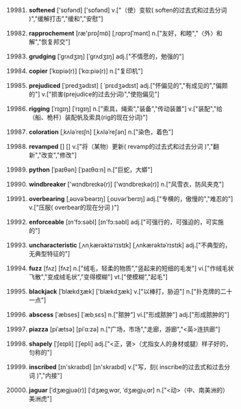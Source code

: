 19981. **softened**
['sɒfənd]  ['sɒfənd]
v.["（使）变软( soften的过去式和过去分词 )","缓解打击","缓和","安慰"]  

19982. **rapprochement**
[ræ'prɒʃmɒ̃]  [ˌrɑprɔʃˈmənt]
n.["友好，和睦","〈外〉和解","恢复邦交"]  

19983. **grudging**
[ˈgrʌdʒɪŋ]  [ˈɡrʌdʒɪŋ]
adj.["不情愿的，勉强的"]  

19984. **copier**
[ˈkɒpiə(r)]  [ˈkɑ:piə(r)]
n.["复印机"]  

19985. **prejudiced**
[ˈpredʒədɪst]  [ ˈprɛdʒədɪst]
adj.["怀偏见的","有成见的","偏颇的"]  v.["损害(prejudice的过去分词)","使抱偏见"]  

19986. **rigging**
[ˈrɪgɪŋ]  [ˈrɪɡɪŋ]
n.["索具，绳索","装备","传动装置"]  v.["装配","给（船、桅杆）装配帆及索具(rig的现在分词)"]  

19987. **coloration**
[ˌkʌləˈreɪʃn]  [ˌkʌləˈreʃən]
n.["染色，着色"]  

19988. **revamped**
[]  []
v.["将（某物）更新( revamp的过去式和过去分词 )","翻新","改变","修改"]  

19989. **python**
[ˈpaɪθən]  [ˈpaɪθɑ:n]
n.["巨蛇，大蟒"]  

19990. **windbreaker**
['wɪndbreɪkə(r)]  ['wɪndbreɪkə(r)]
n.["风雪衣，防风夹克"]  

19991. **overbearing**
[ˌəʊvəˈbeərɪŋ]  [ˌoʊvərˈberɪŋ]
adj.["专横的，傲慢的","难忍的"]  v.["压服( overbear的现在分词 )"]  

19992. **enforceable**
[ɪn'fɔ:səbl]  [ɪn'fɔ:səbl]
adj.["可强行的，可强迫的，可实施的"]  

19993. **uncharacteristic**
[ˌʌnˌkærəktəˈrɪstɪk]  [ˌʌnkærəktəˈrɪstɪk]
adj.["不典型的，无典型特征的"]  

19994. **fuzz**
[fʌz]  [fʌz]
n.["绒毛，轻柔的物质","竖起来的短细的毛发"]  vi.["作绒毛状飞散","变成绒毛状","变得模糊"]  vt.["使模糊","起毛"]  

19995. **blackjack**
[ˈblækdʒæk]  ['blækdʒæk]
v.["以棒打，胁迫"]  n.["扑克牌的二十一点"]  

19996. **abscess**
[ˈæbses]  [ˈæbˌsɛs]
n.["脓肿"]  vi.["形成脓肿"]  adj.["形成脓肿的"]  

19997. **piazza**
[piˈætsə]  [piˈɑ:zə]
n.["广场，市场","走廊，游廊","<英>连拱廊"]  

19998. **shapely**
[ˈʃeɪpli]  [ˈʃepli]
adj.["<正，褒>（尤指女人的身材或腿）样子好的，匀称的"]  

19999. **inscribed**
[ɪn'skraɪbd]  [ɪn'skraɪbd]
v.["写，刻( inscribe的过去式和过去分词 )","内接"]  

20000. **jaguar**
[ˈdʒægjuə(r)]  [ˈdʒæɡˌwɑr, ˈdʒæɡjuˌɑr]
n.["<动>（中、南美洲的）美洲虎"]  

